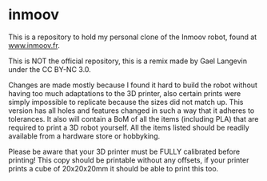 # inmoov

This is a repository to hold my personal clone of the Inmoov robot, found at www.inmoov.fr.

This is NOT the official repository, this is a remix made by Gael Langevin under the CC BY-NC 3.0.

Changes are made mostly because I found it hard to build the robot without having too much adaptations to the 3D printer, also certain prints were simply impossible to replicate because the sizes did not match up. This version has all holes and features changed in such a way that it adheres to tolerances. It also will contain a BoM of all the items (including PLA) that are required to print a 3D robot yourself. All the items listed should be readily available from a hardware store or hobbyking.

Please be aware that your 3D printer must be FULLY calibrated before printing! This copy should be printable without any offsets, if your printer prints a cube of 20x20x20mm it should be able to print this too.
